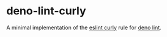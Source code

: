 # deno-lint-curly

A minimal implementation of the
[eslint curly](https://eslint.org/docs/latest/rules/curly) rule for
[deno lint](https://docs.deno.com/runtime/reference/cli/lint/).
